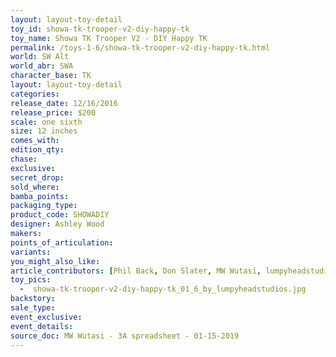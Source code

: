 ```yaml
---
layout: layout-toy-detail 
toy_id: showa-tk-trooper-v2-diy-happy-tk
toy_name: Showa TK Trooper V2 - DIY Happy TK
permalink: /toys-1-6/showa-tk-trooper-v2-diy-happy-tk.html
world: SW Alt
world_abr: SWA
character_base: TK
layout: layout-toy-detail
categories: 
release_date: 12/16/2016
release_price: $200 
scale: one sixth
size: 12 inches
comes_with: 
edition_qty: 
chase: 
exclusive: 
secret_drop: 
sold_where: 
bamba_points: 
packaging_type: 
product_code: SHOWADIY
designer: Ashley Wood
makers: 
points_of_articulation: 
variants: 
you_might_also_like: 
article_contributors: [Phil Back, Don Slater, MW Wutasi, lumpyheadstudios]
toy_pics: 
  -  showa-tk-trooper-v2-diy-happy-tk_01_6_by_lumpyheadstudios.jpg
backstory: 
sale_type: 
event_exclusive: 
event_details: 
source_doc: MW Wutasi - 3A spreadsheet - 01-15-2019
---
```

